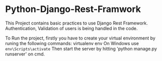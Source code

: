 # Python-Django-Rest-Framwork
This Project contains basic practices to use Django Rest Framework. 
Authentication, Validation of users is being handled in the code.

To Run the project, firstly you have to create your virtual environment by runing the following commands:
  	virtualenv env
 	On Windows use `env\Scripts\activate`
Then start the server by hitting 'python manage.py runserver' on cmd.
   
